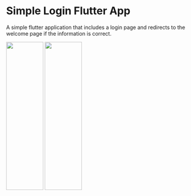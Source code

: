 # Simple Login Flutter App
A simple flutter application that includes a login page and redirects to the welcome page if the information is correct.

<img src=https://user-images.githubusercontent.com/56589369/87324873-649c6400-c539-11ea-9a92-168487bc0e93.png height="400" width="100">

<img src=https://user-images.githubusercontent.com/56589369/87324891-6bc37200-c539-11ea-90ea-017ef51d222b.png height="400" width="100">


